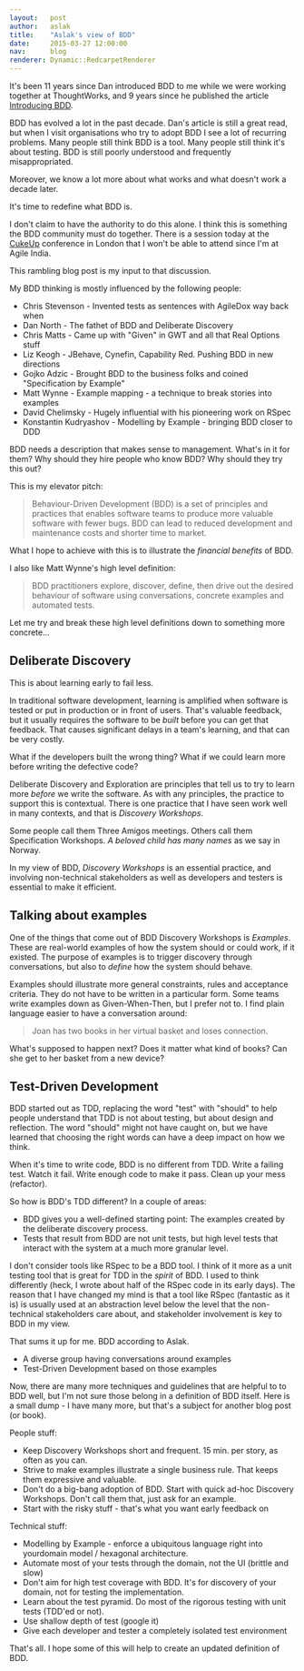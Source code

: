 ```yaml
---
layout:   post
author:   aslak
title:    "Aslak's view of BDD"
date:     2015-03-27 12:00:00
nav:      blog
renderer: Dynamic::RedcarpetRenderer
---
```


It's been 11 years since Dan introduced BDD to me while we were working together
at ThoughtWorks, and 9 years since he published the article
[Introducing BDD](http://dannorth.net/introducing-bdd/).

BDD has evolved a lot in the past decade. Dan's article is still a great read,
but when I visit organisations who try to adopt BDD I see a lot of recurring problems.
Many people still think BDD is a tool. Many people still think it's about testing.
BDD is still poorly understood and frequently misappropriated.

Moreover, we know a lot more about what works and what doesn't work a decade later.

It's time to redefine what BDD is.

I don't claim to have the authority to do this alone. I think this is something
the BDD community must do together. There is a session today
at the [CukeUp](http://blog.skillsmatter.com/2015/03/03/while-its-compiling-skills-matter-interviews-tom-stuart/)
conference in London that I won't be able to attend since I'm at Agile India.

This rambling blog post is my input to that discussion.

My BDD thinking is mostly influenced by the following people:

* Chris Stevenson - Invented tests as sentences with AgileDox way back when
* Dan North - The fathet of BDD and Deliberate Discovery
* Chris Matts - Came up with "Given" in GWT and all that Real Options stuff
* Liz Keogh - JBehave, Cynefin, Capability Red. Pushing BDD in new directions
* Gojko Adzic - Brought BDD to the business folks and coined "Specification by Example"
* Matt Wynne - Example mapping - a technique to break stories into examples
* David Chelimsky - Hugely influential with his pioneering work on RSpec
* Konstantin Kudryashov - Modelling by Example - bringing BDD closer to DDD

BDD needs a description that makes sense to management. What's in it for them?
Why should they hire people who know BDD? Why should they try this out?

This is my elevator pitch:

> Behaviour-Driven Development (BDD) is a set of principles and practices that
enables software teams to produce
more valuable software with fewer
bugs. BDD can lead to reduced
development and maintenance
costs and shorter time to market.

What I hope to achieve with this is to illustrate the *financial benefits* of BDD.

I also like Matt Wynne's high level definition:

> BDD practitioners explore, discover, define, then drive out the desired behaviour of software using conversations, concrete examples and automated tests.

Let me try and break these high level definitions down to something more concrete...

## Deliberate Discovery

This is about learning early to fail less.

In traditional software development, learning is amplified
when software is tested or put in production or in front of users. That's valuable feedback, but it
usually requires the software to be *built* before you can get that feedback. That causes significant
delays in a team's learning, and that can be very costly.

What if the developers built the wrong thing? What if we could learn more before writing the defective code?

Deliberate Discovery and Exploration are principles that tell us to try to learn more *before*
we write the software. As with any principles, the practice to support this is contextual.
There is one practice that I have seen work well in many contexts, and that is *Discovery Workshops*.

Some people call them Three Amigos meetings. Others call them Specification Workshops.
*A beloved child has many names* as we say in Norway.

In my view of BDD, *Discovery Workshops* is an essential practice, and involving
non-technical stakeholders as well as developers and testers is essential to make it efficient.

## Talking about examples

One of the things that come out of BDD Discovery Workshops is *Examples*. These are real-world
examples of how the system should or could work, if it existed. The purpose of examples is to
trigger discovery through conversations, but also to *define* how the system should behave.

Examples should illustrate more general constraints, rules and acceptance criteria.
They do not have to be written in a particular form. Some teams write examples down as Given-When-Then,
but I prefer not to. I find plain language easier to have a conversation around:

> Joan has two books in her virtual basket and loses connection.

What's supposed to happen next? Does it matter what kind of books? Can she get to her basket from a new device?

## Test-Driven Development

BDD started out as TDD, replacing the word "test" with "should" to help people understand that TDD is
not about testing, but about design and reflection. The word "should" might not have caught on, but
we have learned that choosing the right words can have a deep impact on how we think.

When it's time to write code, BDD is no different from TDD. Write a failing test. Watch it fail.
Write enough code to make it pass. Clean up your mess (refactor).

So how is BDD's TDD different? In a couple of areas:

* BDD gives you a well-defined starting point: The examples created by the deliberate discovery process.
* Tests that result from BDD are not unit tests, but high level tests that interact with the system at a much more granular level.

I don't consider tools like RSpec to be a BDD tool. I think of it more as a unit testing tool that is great for TDD in the *spirit* of BDD.
I used to think differently (heck, I wrote about half of the RSpec code in its early days). The reason that I have changed my mind is that
a tool like RSpec (fantastic as it is) is usually used at an abstraction level below the level that the non-technical stakeholders care about,
and stakeholder involvement is key to BDD in my view.

That sums it up for me. BDD according to Aslak.

* A diverse group having conversations around examples
* Test-Driven Development based on those examples

Now, there are many more techniques and guidelines that are helpful to to BDD well, but I'm not sure
those belong in a definition of BDD itself. Here is a small dump - I have many more, but that's
a subject for another blog post (or book).

People stuff:

* Keep Discovery Workshops short and frequent. 15 min. per story, as often as you can.
* Strive to make examples illustrate a single business rule. That keeps them expressive and valuable.
* Don't do a big-bang adoption of BDD. Start with quick ad-hoc Discovery Workshops. Don't call them that, just ask for an example.
* Start with the risky stuff - that's what you want early feedback on

Technical stuff:

* Modelling by Example - enforce a ubiquitous language right into yourdomain model / hexagonal architecture.
* Automate most of your tests through the domain, not the UI (brittle and slow)
* Don't aim for high test coverage with BDD. It's for discovery of your domain, not for testing the implementation.
* Learn about the test pyramid. Do most of the rigorous testing with unit tests (TDD'ed or not).
* Use shallow depth of test (google it)
* Give each developer and tester a completely isolated test environment

That's all. I hope some of this will help to create an updated definition of BDD.

